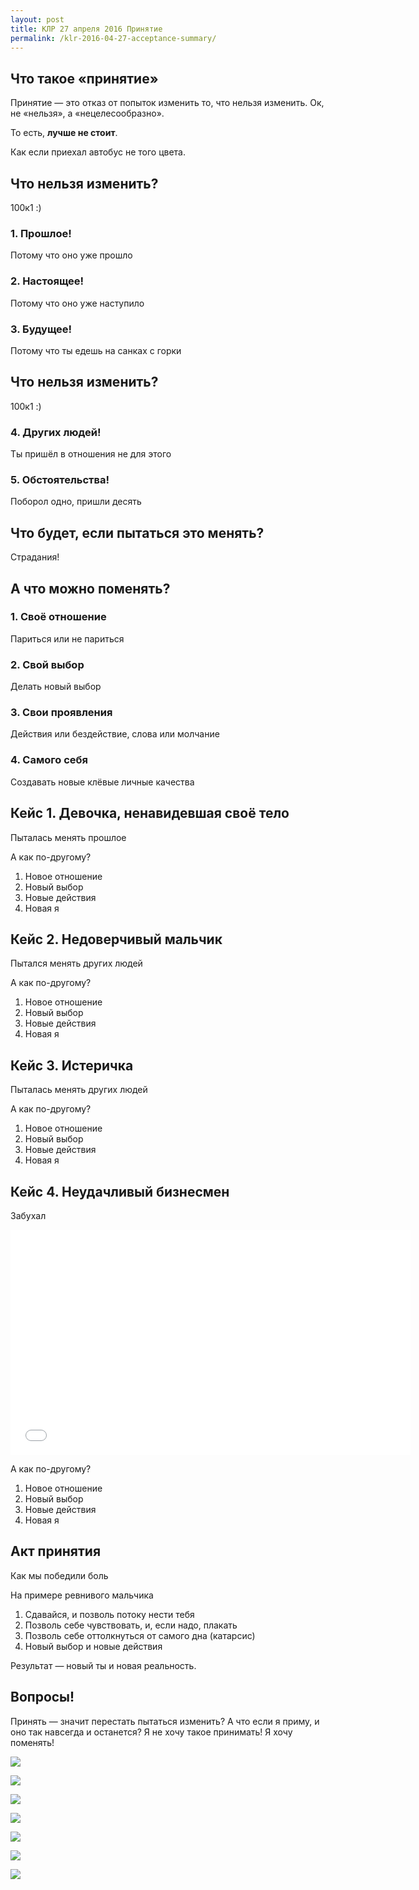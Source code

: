 ```yaml
---
layout: post
title: КЛР 27 апреля 2016 Принятие
permalink: /klr-2016-04-27-acceptance-summary/
---
```


## Что такое «принятие»

Принятие — это отказ от попыток изменить то, что нельзя изменить.
Ок, не «нельзя», а «нецелесообразно».

То есть, **лучше не стоит**.

Как если приехал автобус не того цвета.

## Что нельзя изменить?

100к1 :)

### 1. Прошлое!

Потому что оно уже прошло

### 2. Настоящее!

Потому что оно уже наступило

### 3. Будущее!

Потому что ты едешь на санках с горки

## Что нельзя изменить?

100к1 :)

### 4. Других людей!

Ты пришёл в отношения не для этого

### 5. Обстоятельства!

Поборол одно, пришли десять

## Что будет, если пытаться это менять?

Страдания!

## А что можно поменять?

### 1. Своё отношение

Париться или не париться

### 2. Свой выбор

Делать новый выбор

### 3. Свои проявления

Действия или бездействие, слова или молчание

### 4. Самого себя

Создавать новые клёвые личные качества

## Кейс 1. Девочка, ненавидевшая своё тело

Пыталась менять прошлое

А как по-другому?

1. Новое отношение
1. Новый выбор
1. Новые действия
1. Новая я

## Кейс 2. Недоверчивый мальчик

Пытался менять других людей

А как по-другому?

1. Новое отношение
1. Новый выбор
1. Новые действия
1. Новая я

## Кейс 3. Истеричка

Пыталась менять других людей

А как по-другому?

1. Новое отношение
1. Новый выбор
1. Новые действия
1. Новая я

## Кейс 4. Неудачливый бизнесмен

Забухал

<iframe src="//coub.com/embed/bgkvn?muted=false&autostart=false&originalSize=false&startWithHD=false" allowfullscreen="true" frameborder="0" width="640" height="360"></iframe>

А как по-другому?

1. Новое отношение
1. Новый выбор
1. Новые действия
1. Новая я

## Акт принятия

Как мы победили боль

На примере ревнивого мальчика

1. Сдавайся, и позволь потоку нести тебя
2. Позволь себе чувствовать, и, если надо, плакать
3. Позволь себе оттолкнуться от самого дна (катарсис)
4. Новый выбор и новые действия

Результат — новый ты и новая реальность.

## Вопросы!

Принять — значит перестать пытаться изменить? А что если я приму, и оно так навсегда и останется? Я не хочу такое принимать! Я хочу поменять!

![](https://pp.vk.me/c626431/v626431697/5bdc/t1t7RtEbQ3I.jpg)

![](https://pp.vk.me/c626431/v626431697/5be6/LFkBZbBKuqE.jpg)

![](https://pp.vk.me/c626431/v626431697/5bf0/HPZXo1ZTQt0.jpg)

![](https://pp.vk.me/c626431/v626431697/5bfa/FYGqjlDO_hE.jpg)

![](https://pp.vk.me/c626431/v626431697/5c04/yxnqpPENTQk.jpg)

![](https://pp.vk.me/c626431/v626431697/5c0e/E_CVzbkqhPU.jpg)

![](https://pp.vk.me/c626431/v626431697/5c18/mIPvUQdnX0E.jpg)
